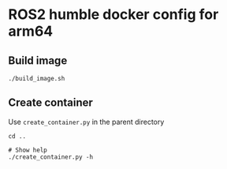 # ROS2 humble docker config for arm64

## Build image
```shell
./build_image.sh
```

## Create container

Use `create_container.py` in the parent directory

```shell
cd ..

# Show help
./create_container.py -h
```